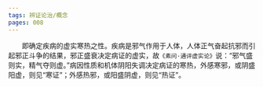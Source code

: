 ```yaml
---
tags: 辨证论治/概念
pages: 008
---
```

&emsp;&emsp;即确定疾病的虚实寒热之性。疾病是邪气作用于人体，人体正气奋起抗邪而引起邪正斗争的结果，邪正盛衰决定病证的虚实，故`《素问·通评虚实论》`说：“邪气盛则实，精气夺则虚。”病因性质和机体阴阳失调决定病证的寒热，外感寒邪，或阴盛阳虚，则见“寒证”；外感热邪，或阳盛阴虚，则见“热证”。